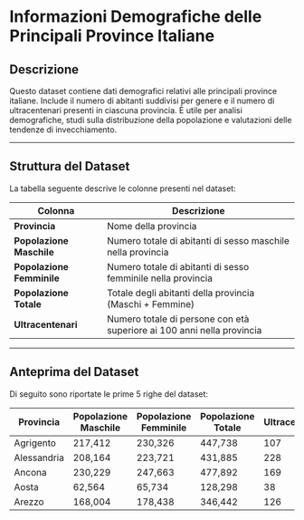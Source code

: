 # **Informazioni Demografiche delle Principali Province Italiane**  

## **Descrizione**  
Questo dataset contiene dati demografici relativi alle principali province italiane. Include il numero di abitanti suddivisi per genere e il numero di ultracentenari presenti in ciascuna provincia. È utile per analisi demografiche, studi sulla distribuzione della popolazione e valutazioni delle tendenze di invecchiamento.  

---

## **Struttura del Dataset**  
La tabella seguente descrive le colonne presenti nel dataset:  

| **Colonna**                  | **Descrizione** |
|------------------------------|----------------|
| **Provincia**                | Nome della provincia |
| **Popolazione Maschile**     | Numero totale di abitanti di sesso maschile nella provincia |
| **Popolazione Femminile**    | Numero totale di abitanti di sesso femminile nella provincia |
| **Popolazione Totale**       | Totale degli abitanti della provincia (Maschi + Femmine) |
| **Ultracentenari**           | Numero totale di persone con età superiore ai 100 anni nella provincia |

---

## **Anteprima del Dataset**  
Di seguito sono riportate le prime 5 righe del dataset:  

| Provincia   | Popolazione Maschile | Popolazione Femminile | Popolazione Totale | Ultracentenari |
|------------|----------------------|----------------------|--------------------|---------------|
| Agrigento  | 217,412              | 230,326              | 447,738            | 107           |
| Alessandria| 208,164              | 223,721              | 431,885            | 228           |
| Ancona     | 230,229              | 247,663              | 477,892            | 169           |
| Aosta      | 62,564               | 65,734               | 128,298            | 38            |
| Arezzo     | 168,004              | 178,438              | 346,442            | 126           |
